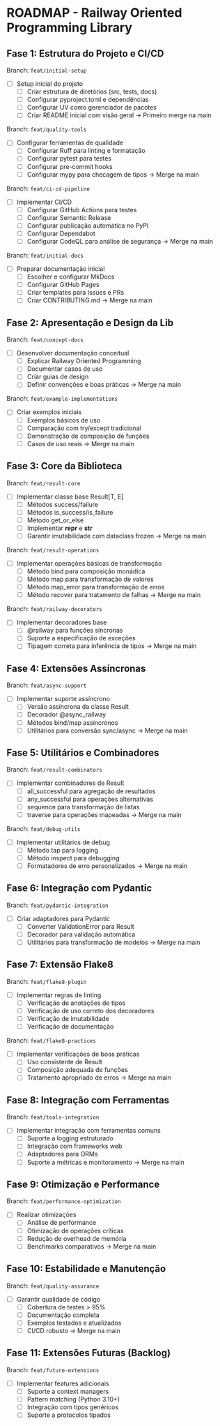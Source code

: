 # ROADMAP - Railway Oriented Programming Library

## Fase 1: Estrutura do Projeto e CI/CD
Branch: `feat/initial-setup`
- [ ] Setup inicial do projeto
  - [ ] Criar estrutura de diretórios (src, tests, docs)
  - [ ] Configurar pyproject.toml e dependências
  - [ ] Configurar UV como gerenciador de pacotes
  - [ ] Criar README inicial com visão geral
→ Primeiro merge na main

Branch: `feat/quality-tools`
- [ ] Configurar ferramentas de qualidade
  - [ ] Configurar Ruff para linting e formatação
  - [ ] Configurar pytest para testes
  - [ ] Configurar pre-commit hooks
  - [ ] Configurar mypy para checagem de tipos
→ Merge na main

Branch: `feat/ci-cd-pipeline`
- [ ] Implementar CI/CD
  - [ ] Configurar GitHub Actions para testes
  - [ ] Configurar Semantic Release
  - [ ] Configurar publicação automática no PyPI
  - [ ] Configurar Dependabot
  - [ ] Configurar CodeQL para análise de segurança
→ Merge na main

Branch: `feat/initial-docs`
- [ ] Preparar documentação inicial
  - [ ] Escolher e configurar MkDocs
  - [ ] Configurar GitHub Pages
  - [ ] Criar templates para Issues e PRs
  - [ ] Criar CONTRIBUTING.md
→ Merge na main

## Fase 2: Apresentação e Design da Lib
Branch: `feat/concept-docs`
- [ ] Desenvolver documentação conceitual
  - [ ] Explicar Railway Oriented Programming
  - [ ] Documentar casos de uso
  - [ ] Criar guias de design
  - [ ] Definir convenções e boas práticas
→ Merge na main

Branch: `feat/example-implementations`
- [ ] Criar exemplos iniciais
  - [ ] Exemplos básicos de uso
  - [ ] Comparação com try/except tradicional
  - [ ] Demonstração de composição de funções
  - [ ] Casos de uso reais
→ Merge na main

## Fase 3: Core da Biblioteca
Branch: `feat/result-core`
- [ ] Implementar classe base Result[T, E]
  - [ ] Métodos success/failure
  - [ ] Métodos is_success/is_failure
  - [ ] Método get_or_else
  - [ ] Implementar __repr__ e __str__
  - [ ] Garantir imutabilidade com dataclass frozen
→ Merge na main

Branch: `feat/result-operations`
- [ ] Implementar operações básicas de transformação
  - [ ] Método bind para composição monádica
  - [ ] Método map para transformação de valores
  - [ ] Método map_error para transformação de erros
  - [ ] Método recover para tratamento de falhas
→ Merge na main

Branch: `feat/railway-decorators`
- [ ] Implementar decoradores base
  - [ ] @railway para funções síncronas
  - [ ] Suporte a especificação de exceções
  - [ ] Tipagem correta para inferência de tipos
→ Merge na main

## Fase 4: Extensões Assíncronas
Branch: `feat/async-support`
- [ ] Implementar suporte assíncrono
  - [ ] Versão assíncrona da classe Result
  - [ ] Decorador @async_railway
  - [ ] Métodos bind/map assíncronos
  - [ ] Utilitários para conversão sync/async
→ Merge na main

## Fase 5: Utilitários e Combinadores
Branch: `feat/result-combinators`
- [ ] Implementar combinadores de Result
  - [ ] all_successful para agregação de resultados
  - [ ] any_successful para operações alternativas
  - [ ] sequence para transformação de listas
  - [ ] traverse para operações mapeadas
→ Merge na main

Branch: `feat/debug-utils`
- [ ] Implementar utilitários de debug
  - [ ] Método tap para logging
  - [ ] Método inspect para debugging
  - [ ] Formatadores de erro personalizados
→ Merge na main

## Fase 6: Integração com Pydantic
Branch: `feat/pydantic-integration`
- [ ] Criar adaptadores para Pydantic
  - [ ] Converter ValidationError para Result
  - [ ] Decorador para validação automática
  - [ ] Utilitários para transformação de modelos
→ Merge na main

## Fase 7: Extensão Flake8
Branch: `feat/flake8-plugin`
- [ ] Implementar regras de linting
  - [ ] Verificação de anotações de tipos
  - [ ] Verificação de uso correto dos decoradores
  - [ ] Verificação de imutabilidade
  - [ ] Verificação de documentação

Branch: `feat/flake8-practices`
- [ ] Implementar verificações de boas práticas
  - [ ] Uso consistente de Result
  - [ ] Composição adequada de funções
  - [ ] Tratamento apropriado de erros
→ Merge na main

## Fase 8: Integração com Ferramentas
Branch: `feat/tools-integration`
- [ ] Implementar integração com ferramentas comuns
  - [ ] Suporte a logging estruturado
  - [ ] Integração com frameworks web
  - [ ] Adaptadores para ORMs
  - [ ] Suporte a métricas e monitoramento
→ Merge na main

## Fase 9: Otimização e Performance
Branch: `feat/performance-optimization`
- [ ] Realizar otimizações
  - [ ] Análise de performance
  - [ ] Otimização de operações críticas
  - [ ] Redução de overhead de memória
  - [ ] Benchmarks comparativos
→ Merge na main

## Fase 10: Estabilidade e Manutenção
Branch: `feat/quality-assurance`
- [ ] Garantir qualidade de código
  - [ ] Cobertura de testes > 95%
  - [ ] Documentação completa
  - [ ] Exemplos testados e atualizados
  - [ ] CI/CD robusto
→ Merge na main

## Fase 11: Extensões Futuras (Backlog)
Branch: `feat/future-extensions`
- [ ] Implementar features adicionais
  - [ ] Suporte a context managers
  - [ ] Pattern matching (Python 3.10+)
  - [ ] Integração com tipos genéricos
  - [ ] Suporte a protocolos tipados 
